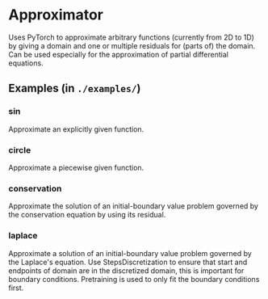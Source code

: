# Approximator

Uses PyTorch to approximate arbitrary functions (currently from 2D to 1D) by giving a domain and one or multiple residuals for (parts of) the domain.
Can be used especially for the approximation of partial differential equations.

## Examples (in `./examples/`)
### sin
Approximate an explicitly given function.

### circle
Approximate a piecewise given function.

### conservation
Approximate the solution of an initial-boundary value problem governed by the conservation equation by using its residual.

### laplace
Approximate a solution of an initial-boundary value problem governed by the Laplace's equation.
Use StepsDiscretization to ensure that start and endpoints of domain are in the discretized domain, this is important for boundary conditions.
Pretraining is used to only fit the boundary conditions first.
